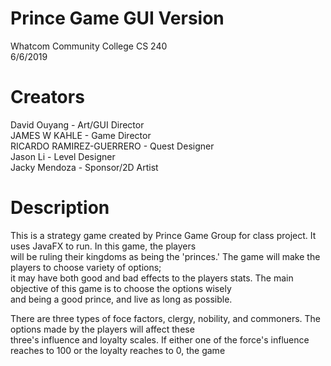 # Prince Game GUI Version
Whatcom Community College CS 240 <br />
6/6/2019 <br />

# Creators
David Ouyang - Art/GUI Director <br />
JAMES W KAHLE - Game Director <br />
RICARDO RAMIREZ-GUERRERO - Quest Designer <br />
Jason Li - Level Designer <br />
Jacky Mendoza - Sponsor/2D Artist <br />

# Description
This is a strategy game created by Prince Game Group for class project. It uses JavaFX to run. In this game, the players <br />
will be ruling their kingdoms as being the 'princes.' The game will make the players to choose variety of options; <br />
it may have both good and bad effects to the players stats. The main objective of this game is to choose the options wisely <br />
and being a good prince, and live as long as possible. <br />

There are three types of foce factors, clergy, nobility, and commoners. The options made by the players will affect these <br />
three's influence and loyalty scales. If either one of the force's influence reaches to 100 or the loyalty reaches to 0, the game <br />


